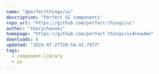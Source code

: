 ```yaml
---
name: "@perfectthings/ui"
description: "Perfect UI components"
repo_url: "https://github.com/perfect-things/ui"
author: "tborychowski"
homepage: "https://github.com/perfect-things/ui#readme"
downloads: 6
updated: "2024-07-27T20:54:42.797Z"
tags: 
  - component-library
  - ui
---
```

